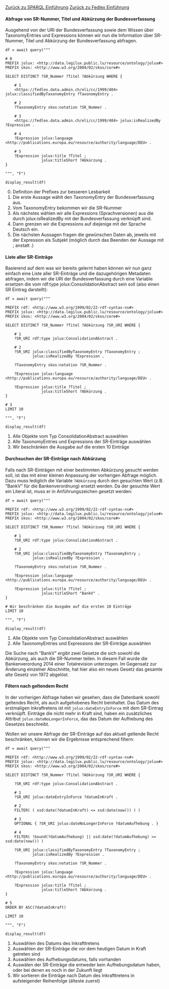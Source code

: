 
[Zurück zu SPARQL Einführung](README.md)
[Zurück zu Fedlex Einführung](fedlex/README.md)

#### Abfrage von SR-Nummer, Titel und Abkürzung der Bundesverfassung

Ausgehend von der URI der Bundesverfassung sowie dem Wissen über TaxonomyEntries und Expressions können wir nun die Information über SR-Nummer, Titel und Abkürzung der Bundesverfassung abfragen.

```
df = await query("""

# 0
PREFIX jolux: <http://data.legilux.public.lu/resource/ontology/jolux#>
PREFIX skos: <http://www.w3.org/2004/02/skos/core#>

SELECT DISTINCT ?SR_Nummer ?Titel ?Abkürzung WHERE {
    
    # 1
    <https://fedlex.data.admin.ch/eli/cc/1999/404> jolux:classifiedByTaxonomyEntry ?TaxonomyEntry .

    # 2 
    ?TaxonomyEntry skos:notation ?SR_Nummer .
    
    # 3
    <https://fedlex.data.admin.ch/eli/cc/1999/404> jolux:isRealizedBy ?Expression .
    
    # 4
    ?Expression jolux:language <http://publications.europa.eu/resource/authority/language/DEU> .
    
    # 5
    ?Expression jolux:title ?Titel ;
                jolux:titleShort ?Abkürzung .
} 

""", "F")

display_result(df)
```
0. Definition der Prefixes zur besseren Lesbarkeit
1. Die erste Aussage wählt den TaxonomyEntry der Bundesverfassung aus.
2. Vom TaxonomyEntry bekommen wir die SR-Nummer
3. Als nächstes wählen wir alle Expressions (Sprachversionen) aus die durch jolux:isRealizedBy mit der Bundesverfassung verknüpft sind.
4. Dann grenzen wir die Expressions auf diejenige mit der Sprache Deutsch ein.
5. Die nächsten Aussagen fragen die gewünschen Daten ab, jeweils mit der Expression als Subjekt (möglich durch das Beenden der Aussage mit ; anstatt .)

#### Liste aller SR-Einträge

Basierend auf dem was wir bereits gelernt haben können wir nun ganz einfach eine Liste aller SR-Einträge und die dazugehörigen Metadaten abfragen, indem wir die URI der Bundesverfassung durch eine Variable ersetzen die vom rdf:type jolux:ConsolidationAbstract sein soll (also einen SR Eintrag darstellt):

```
df = await query("""

PREFIX rdf: <http://www.w3.org/1999/02/22-rdf-syntax-ns#>
PREFIX jolux: <http://data.legilux.public.lu/resource/ontology/jolux#>
PREFIX skos: <http://www.w3.org/2004/02/skos/core#>

SELECT DISTINCT ?SR_Nummer ?Titel ?Abkürzung ?SR_URI WHERE {
    
    # 1
    ?SR_URI rdf:type jolux:ConsolidationAbstract .
    
    # 2
    ?SR_URI jolux:classifiedByTaxonomyEntry ?TaxonomyEntry ;
            jolux:isRealizedBy ?Expression .
    
    ?TaxonomyEntry skos:notation ?SR_Nummer .
    
    ?Expression jolux:language <http://publications.europa.eu/resource/authority/language/DEU> .
    
    ?Expression jolux:title ?Titel ;
                jolux:titleShort ?Abkürzung .
} 

# 3
LIMIT 10

""", "F")

display_result(df)
```

1. Alle Objekte vom Typ ConsolidationAbstract auswählen
2. Alle TaxonomyEntries und Expressions der SR-Einträge auswählen
3. Wir beschränken die Ausgabe auf die ersten 10 Einträge

#### Durchsuchen der SR-Einträge nach Abkürzung

Falls nach SR-Einträgen mit einer bestimmten Abkürzung gesucht werden soll, ist das mit einer kleinen Anpassung der vorherigen Abfrage möglich. Dazu muss lediglich die Variable `?Abkürzung` durch den gesuchten Wert (z.B. "BankV" für die Bankenverordnung) ersetzt werden. Da der gesuchte Wert ein Literal ist, muss er in Anführungszeichen gesetzt werden:

```
df = await query("""

PREFIX rdf: <http://www.w3.org/1999/02/22-rdf-syntax-ns#>
PREFIX jolux: <http://data.legilux.public.lu/resource/ontology/jolux#>
PREFIX skos: <http://www.w3.org/2004/02/skos/core#>

SELECT DISTINCT ?SR_Nummer ?Titel ?Abkürzung ?SR_URI WHERE {
    
    # 1
    ?SR_URI rdf:type jolux:ConsolidationAbstract .
    
    # 2
    ?SR_URI jolux:classifiedByTaxonomyEntry ?TaxonomyEntry ;
            jolux:isRealizedBy ?Expression .
    
    ?TaxonomyEntry skos:notation ?SR_Nummer .
    
    ?Expression jolux:language <http://publications.europa.eu/resource/authority/language/DEU> .
    
    ?Expression jolux:title ?Titel ;
                jolux:titleShort "BankV" .
} 

# Wir beschränken die Ausgabe auf die ersten 10 Einträge
LIMIT 10

""", "F")

display_result(df)
```

1. Alle Objekte vom Typ ConsolidationAbstract auswählen
2. Alle TaxonomyEntries und Expressions der SR-Einträge auswählen

Die Suche nach "BankV" ergibt zwei Gesetze die sich sowohl die Abkürzung, als auch die SR-Nummer teilen. In diesem Fall wurde die Bankenverordung 2014 einer Totalrevision unterzogen. Im Gegensatz zur Änderung einzelner Abschnitte, hat hier also ein neues Gesetz das gesamte alte Gesetz von 1972 abgelöst.

#### Filtern nach geltendem Recht

In der vorherigen Abfrage haben wir gesehen, dass die Datenbank sowohl geltendes Recht, als auch aufgehobenes Recht beinhaltet. Das Datum des erstmaligen Inkraftretens ist mit `jolux:dateEntryInForce` mit dem SR-Eintrag verknüpft. Einträge die nicht mehr in Kraft sind, haben ein zusätzliches Attribut `jolux:dateNoLongerInForce`, das das Datum der Aufhebung des Gesetzes beschreibt.

Wollen wir unsere Abfrage der SR-Einträge auf das aktuell geltende Recht beschränken, können wir die Ergebnisse entsprechend filtern:

```
df = await query("""

PREFIX rdf: <http://www.w3.org/1999/02/22-rdf-syntax-ns#>
PREFIX jolux: <http://data.legilux.public.lu/resource/ontology/jolux#>
PREFIX skos: <http://www.w3.org/2004/02/skos/core#>

SELECT DISTINCT ?SR_Nummer ?Titel ?Abkürzung ?SR_URI WHERE {
    
    ?SR_URI rdf:type jolux:ConsolidationAbstract .
    
    # 1
    ?SR_URI jolux:dateEntryInForce ?datumInKraft .

    # 2
    FILTER( ( xsd:date(?datumInKraft) <= xsd:date(now()) ) )
    
    # 3
    OPTIONAL { ?SR_URI jolux:dateNoLongerInForce ?datumAufhebung . }

    # 4
    FILTER( !bound(?datumAufhebung) || xsd:date(?datumAufhebung) >= xsd:date(now()) )
    
    ?SR_URI jolux:classifiedByTaxonomyEntry ?TaxonomyEntry ;
            jolux:isRealizedBy ?Expression .
    
    ?TaxonomyEntry skos:notation ?SR_Nummer .
    
    ?Expression jolux:language <http://publications.europa.eu/resource/authority/language/DEU> .
    
    ?Expression jolux:title ?Titel ;
                jolux:titleShort ?Abkürzung .
} 

# 5
ORDER BY ASC(?datumInKraft)

LIMIT 10

""", "F")

display_result(df)
```
1. Auswählen des Datums des Inkrafttretens
2. Auswählen der SR-Einträge die vor dem heutigen Datum in Kraft getreten sind
3. Auswählen des Aufhebungsdatums, falls vorhanden
4. Auswälen der SR-Einträge die entweder kein Aufhebungsdatum haben, oder bei denen es noch in der Zukunft liegt
5. Wir sortieren die Einträge nach Datum des Inkrafttretens in aufsteigender Reihenfolge (älteste zuerst)
